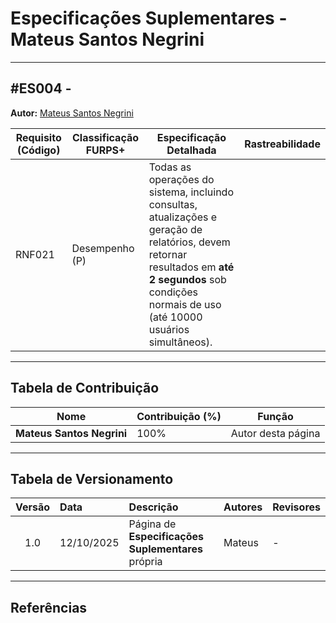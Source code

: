 # Especificações Suplementares - Mateus Santos Negrini

---

<a id="es004"></a>

## #ES004 -

**Autor:** [Mateus Santos Negrini](https://github.com/14luke08)

| **Requisito (Código)** | **Classificação FURPS+** | **Especificação Detalhada** | **Rastreabilidade** |
| ---------------------- | ------------------------ | --------------------------- | ------------------- |
| RNF021 | Desempenho (P) | Todas as operações do sistema, incluindo consultas, atualizações e geração de relatórios, devem retornar resultados em **até 2 segundos** sob condições normais de uso (até 10000 usuários simultâneos). | |


---


## Tabela de Contribuição

| Nome | Contribuição (%) | Função |
|------|------------------|--------|
| **Mateus Santos Negrini** | 100% | Autor desta página |

---

## Tabela de Versionamento

| Versão | Data | Descrição | Autores | Revisores |
|:------:|:-----------|:-------------------------------------------|:--------|:-----------|
| 1.0 | 12/10/2025 | Página de **Especificações Suplementares** própria | Mateus | - |

---

## Referências  
